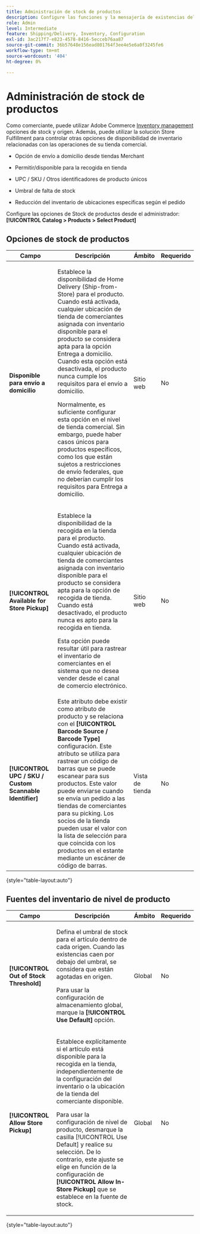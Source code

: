 ```yaml
---
title: Administración de stock de productos
description: Configure las funciones y la mensajería de existencias del comerciante disponibles para los clientes.
role: Admin
level: Intermediate
feature: Shipping/Delivery, Inventory, Configuration
exl-id: 3ac217f7-e823-4578-8416-5ecceb76aa87
source-git-commit: 36b57648e156ead801764f3ee4e5e6a0f3245fe6
workflow-type: tm+mt
source-wordcount: '404'
ht-degree: 0%

---
```


# Administración de stock de productos

Como comerciante, puede utilizar Adobe Commerce [Inventory management](https://docs.magento.com/user-guide/catalog/inventory-management.html) opciones de stock y origen. Además, puede utilizar la solución Store Fulfillment para controlar otras opciones de disponibilidad de inventario relacionadas con las operaciones de su tienda comercial.

- Opción de envío a domicilio desde tiendas Merchant

- Permitir/disponible para la recogida en tienda

- UPC / SKU / Otros identificadores de producto únicos

- Umbral de falta de stock

- Reducción del inventario de ubicaciones específicas según el pedido

Configure las opciones de Stock de productos desde el administrador: **[!UICONTROL Catalog > Products > Select Product]**

## **Opciones de stock de productos**

| **Campo** | **Descripción** | **Ámbito** | **Requerido** |
|----------------------------------------------------------|-----------------------------------------------------------------------------------------------------------------------------------------------------------------------------------------------------------------------------------------------------------------------------------------------------------------------------------------------------------------------------------------------------------------------------------------------------------------------------------------------------------------------------------------------------------|------------|--------------|
| **Disponible para envío a domicilio** | <p>Establece la disponibilidad de Home Delivery (Ship-from-Store) para el producto. Cuando está activada, cualquier ubicación de tienda de comerciantes asignada con inventario disponible para el producto se considera apta para la opción Entrega a domicilio. Cuando esta opción está desactivada, el producto nunca cumple los requisitos para el envío a domicilio.</p>Normalmente, es suficiente configurar esta opción en el nivel de tienda comercial. Sin embargo, puede haber casos únicos para productos específicos, como los que están sujetos a restricciones de envío federales, que no deberían cumplir los requisitos para Entrega a domicilio.</p> | Sitio web | No |
| **[!UICONTROL Available for Store Pickup]** | <p>Establece la disponibilidad de la recogida en la tienda para el producto. Cuando está activada, cualquier ubicación de tienda de comerciantes asignada con inventario disponible para el producto se considera apta para la opción de recogida de tienda. Cuando está desactivado, el producto nunca es apto para la recogida en tienda.</p><p>Esta opción puede resultar útil para rastrear el inventario de comerciantes en el sistema que no desea vender desde el canal de comercio electrónico.</p> | Sitio web | No |
| **[!UICONTROL UPC / SKU / Custom Scannable Identifier]** | Este atributo debe existir como atributo de producto y se relaciona con el **[!UICONTROL Barcode Source / Barcode Type]** configuración. Este atributo se utiliza para rastrear un código de barras que se puede escanear para sus productos. Este valor puede enviarse cuando se envía un pedido a las tiendas de comerciantes para su picking. Los socios de la tienda pueden usar el valor con la lista de selección para que coincida con los productos en el estante mediante un escáner de código de barras. | Vista de tienda | No |

{style="table-layout:auto"}

## Fuentes del inventario de nivel de producto

| **Campo** | **Descripción** | **Ámbito** | **Requerido** |
|-----------------------------------------|---------------------------------------------------------------------------------------------------------------------------------------------------------------------------------------------------------------------------------------------------------------------------------------------------------------------------------------------------------------------------------------------------------|-----------|--------------|
| **[!UICONTROL Out of Stock Threshold]** | <p>Defina el umbral de stock para el artículo dentro de cada origen. Cuando las existencias caen por debajo del umbral, se considera que están agotadas en origen.</p><p>Para usar la configuración de almacenamiento global, marque la **[!UICONTROL Use Default]** opción.</p> | Global | No |
| **[!UICONTROL Allow Store Pickup]** | <p>Establece explícitamente si el artículo está disponible para la recogida en la tienda, independientemente de la configuración del inventario o la ubicación de la tienda del comerciante disponible.</p><p>Para usar la configuración de nivel de producto, desmarque la casilla [!UICONTROL Use Default] y realice su selección. De lo contrario, este ajuste se elige en función de la configuración de **[!UICONTROL Allow In-Store Pickup]** que se establece en la fuente de stock.</p> | Global | No |

{style="table-layout:auto"}

